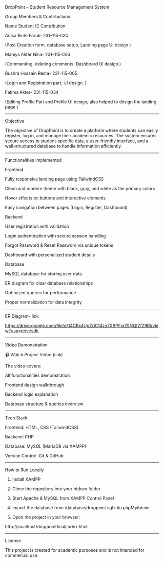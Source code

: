 DropPoint – Student Resource Management System

Group Members & Contributions

Name	Student ID	Contribution

Anisa Binte Faruk- 231-115-024

(Post Creation form, database setup, Landing page UI design )

Mahiya Akter Niha- 231-115-006

(Commenting, deleting comments, Dashboard UI design.) 

Bushra Hossain Rema- 231-115-005	

(Login and Registration part,  UI design. )

Fatima Akter- 231-115-034	

(Editing Profile Part and Profile UI design, also helped to design the landing page  )



---

Objective

The objective of DropPoint is to create a platform where students can easily register, log in, and manage their academic resources. The system ensures secure access to student-specific data, a user-friendly interface, and a well-structured database to handle information efficiently.


---

Functionalities Implemented

Frontend

Fully responsive landing page using TailwindCSS

Clean and modern theme with black, gray, and white as the primary colors

Hover effects on buttons and interactive elements

Easy navigation between pages (Login, Register, Dashboard)


Backend

User registration with validation

Login authentication with secure session handling

Forgot Password & Reset Password via unique tokens

Dashboard with personalized student details


Database

MySQL database for storing user data

ER diagram for clear database relationships

Optimized queries for performance

Proper normalization for data integrity



---

ER Diagram- link

https://drive.google.com/file/d/14CRx4UpZdC14zn7XBPFxrZ5NQtZfZ9Bl/view?usp=drivesdk

---

Video Demonstration

📹 Watch Project Video (link)

The video covers:

All functionalities demonstration

Frontend design walkthrough

Backend logic explanation

Database structure & queries overview



---

Tech Stack

Frontend: HTML, CSS (TailwindCSS)

Backend: PHP

Database: MySQL (MariaDB via XAMPP)

Version Control: Git & GitHub 

---
How to Run Locally

1. Install XAMPP


2. Clone the repository into your htdocs folder


3. Start Apache & MySQL from XAMPP Control Panel


4. Import the database from /database/droppoint.sql into phpMyAdmin


5. Open the project in your browser:

http://localhost/droppointfinal/index.html




---

License

This project is created for academic purposes and is not intended for commercial use.
